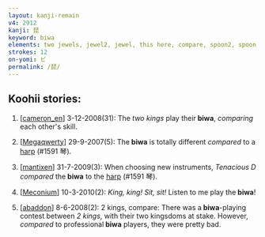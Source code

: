 ```yaml
---
layout: kanji-remain
v4: 2912
kanji: 琵
keyword: biwa
elements: two jewels, jewel2, jewel, this here, compare, spoon2, spoon, sitting on the ground,
strokes: 12
on-yomi: ビ
permalink: /琵/
---
```


## Koohii stories: 

1) [<a href="http://kanji.koohii.com/profile/cameron_en">cameron_en</a>] 3-12-2008(31): The <em>two kings</em> play their<strong> biwa</strong>, <em>comparing</em> each other&#039;s skill.

2) [<a href="http://kanji.koohii.com/profile/Megaqwerty">Megaqwerty</a>] 29-9-2007(5): The<strong> biwa</strong> is totally different <em>compared</em> to a <a href="../v4/1591.html">harp</a> (#1591 琴).

3) [<a href="http://kanji.koohii.com/profile/mantixen">mantixen</a>] 31-7-2009(3): When choosing new instruments, <em>Tenacious D</em> <em>compared</em> the<strong> biwa</strong> to the <a href="../v4/1591.html">harp</a> (#1591 琴).

4) [<a href="http://kanji.koohii.com/profile/Meconium">Meconium</a>] 10-3-2010(2): <em>King, king! Sit, sit!</em> Listen to me play the<strong> biwa</strong>!

5) [<a href="http://kanji.koohii.com/profile/abaddon">abaddon</a>] 8-6-2008(2): 2 kings, compare: There was a<strong> biwa</strong>-playing contest between <em>2 kings</em>, with their two kingsdoms at stake. However, <em>compared</em> to professional<strong> biwa</strong> players, they were pretty bad.

